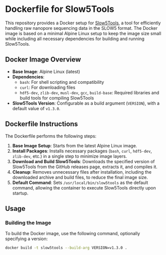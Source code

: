 # Dockerfile for Slow5Tools

This repository provides a Docker setup for [Slow5Tools](https://github.com/hasindu2008/slow5tools), a tool for efficiently handling raw nanopore sequencing data in the SLOW5 format. The Docker image is based on a minimal Alpine Linux setup to keep the image size small while including all necessary dependencies for building and running Slow5Tools.

## Docker Image Overview

- **Base Image**: Alpine Linux (latest)
- **Dependencies**:
  - `bash`: For shell scripting and compatibility
  - `curl`: For downloading files
  - `hdf5-dev`, `zlib-dev`, `musl-dev`, `gcc`, `build-base`: Required libraries and build tools for compiling Slow5Tools
- **Slow5Tools Version**: Configurable as a build argument (`VERSION`), with a default value of `v1.3.0`.

## Dockerfile Instructions

The Dockerfile performs the following steps:

1. **Base Image Setup**: Starts from the latest Alpine Linux image.
2. **Install Packages**: Installs necessary packages (`bash`, `curl`, `hdf5-dev`, `zlib-dev`, etc.) in a single step to minimize image layers.
3. **Download and Build Slow5Tools**: Downloads the specified version of Slow5Tools from the GitHub releases page, extracts it, and compiles it.
4. **Cleanup**: Removes unnecessary files after installation, including the downloaded archive and build files, to reduce the final image size.
5. **Default Command**: Sets `/usr/local/bin/slow5tools` as the default command, allowing the container to execute Slow5Tools directly upon startup.

## Usage

### Building the Image

To build the Docker image, use the following command, optionally specifying a version:

```bash
docker build -t slow5tools --build-arg VERSION=v1.3.0 .
